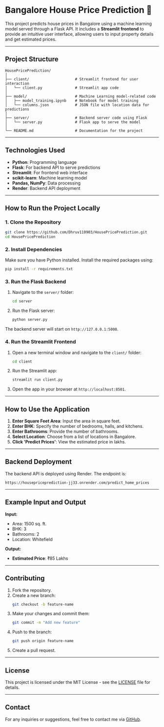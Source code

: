 
# **Bangalore House Price Prediction 🚀**

This project predicts house prices in Bangalore using a machine learning model served through a Flask API. It includes a **Streamlit frontend** to provide an intuitive user interface, allowing users to input property details and get estimated prices.

---

## **Project Structure**

```
HousePricePrediction/
│
├── client/                     # Streamlit frontend for user interaction
│   └── client.py               # Streamlit app code
│
├── model/                      # Machine Learning model-related code
│   ├── model_training.ipynb    # Notebook for model training
│   └── columns.json            # JSON file with location data for predictions
│
├── server/                     # Backend server code using Flask
│   └── server.py               # Flask app to serve the model
│
└── README.md                   # Documentation for the project
```

---

## **Technologies Used**
- **Python**: Programming language
- **Flask**: For backend API to serve predictions
- **Streamlit**: For frontend web interface
- **scikit-learn**: Machine learning model
- **Pandas, NumPy**: Data processing
- **Render**: Backend API deployment

---

## **How to Run the Project Locally**

### **1. Clone the Repository**
```bash
git clone https://github.com/Dhruv110903/HousePricePrediction.git
cd HousePricePrediction
```

### **2. Install Dependencies**
Make sure you have Python installed. Install the required packages using:

```bash
pip install -r requirements.txt
```

### **3. Run the Flask Backend**
1. Navigate to the `server/` folder:
   ```bash
   cd server
   ```

2. Run the Flask server:
   ```bash
   python server.py
   ```

The backend server will start on `http://127.0.0.1:5000`.

### **4. Run the Streamlit Frontend**
1. Open a new terminal window and navigate to the `client/` folder:
   ```bash
   cd client
   ```

2. Run the Streamlit app:
   ```bash
   streamlit run client.py
   ```

3. Open the app in your browser at `http://localhost:8501`.

---

## **How to Use the Application**

1. **Enter Square Feet Area**: Input the area in square feet.
2. **Enter BHK**: Specify the number of bedrooms, halls, and kitchens.
3. **Enter Bathrooms**: Provide the number of bathrooms.
4. **Select Location**: Choose from a list of locations in Bangalore.
5. **Click 'Predict Prices'**: View the estimated price in lakhs.

---

## **Backend Deployment**

The backend API is deployed using Render. The endpoint is:
```
https://housepriceprediction-jj33.onrender.com/predict_home_prices
```

---

## **Example Input and Output**

**Input:**
- Area: 1500 sq. ft.
- BHK: 3
- Bathrooms: 2
- Location: Whitefield

**Output:**
- **Estimated Price**: ₹85 Lakhs

---

## **Contributing**
1. Fork the repository.
2. Create a new branch:
   ```bash
   git checkout -b feature-name
   ```
3. Make your changes and commit them:
   ```bash
   git commit -m "Add new feature"
   ```
4. Push to the branch:
   ```bash
   git push origin feature-name
   ```
5. Create a pull request.

---

## **License**
This project is licensed under the MIT License - see the [LICENSE](LICENSE) file for details.

---

## **Contact**
For any inquiries or suggestions, feel free to contact me via [GitHub](https://github.com/Dhruv110903).
